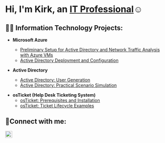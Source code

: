 <h1>Hi, I'm Kirk, an <a href="https://www.linkedin.com/in/kirk-gacias/">IT Professional</a>☺</h1>

<h2>👨‍💻 Information Technology Projects:</h2>

- <b>Microsoft Azure</b>
  - [Preliminary Setup for Active Directory and Network Traffic Analysis with Azure VMs](https://github.com/kirkgacias/ad-and-azuresetup)
  - [Active Directory Deployment and Configuration](https://github.com/kirkgacias/ad-deployment-configuration)
<b></b>
<b></b>

- <b>Active Directory</b>
  - [Active Directory: User Generation](https://github.com/kirkgacias/ad-user-generation)
  - [Active Directory: Practical Scenario Simulation](https://github.com/kirkgacias/ad-scenario-simulation)

<b></b>
<b></b>

- <b>osTicket (Help Desk Ticketing System)</b>
  - [osTicket: Prerequisites and Installation](https://github.com/kirkgacias/osticket-prereqs)
  - [osTicket: Ticket Lifecycle Examples](https://github.com/joshmadakorcc/ticket-lifecycle)

<h2>🤳Connect with me:</h2>

[<img align="left" alt="Josh | LinkedIn" width="22px" src="https://cdn.jsdelivr.net/npm/simple-icons@v3/icons/linkedin.svg" />][linkedin]

[linkedin]: https://www.linkedin.com/in/kirk-gacias/
